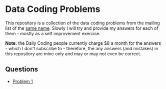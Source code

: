 # Data Coding Problems

This repository is a collection of the data coding problems from the mailing
list of the [same name](https://dailycodingproblem.com/). Slowly I will try and
provide my answers for each of them - mostly as a self improvement exercise.

**Note:** the Daily Coding people currently charge $8 a month for the answers -
which I don't subscribe to - therefore, the any answers (and mistakes) in this
repository are mine only and may or may not even be correct.

## Questions

  * [Problem 1](./p_001/README.md)
